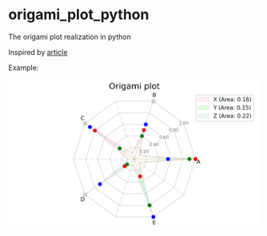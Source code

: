 # origami_plot_python
The origami plot realization in python

Inspired by [article](https://www.sciencedirect.com/science/article/pii/S0895435623000410)

Example:

![example_img](example_plot.png)


